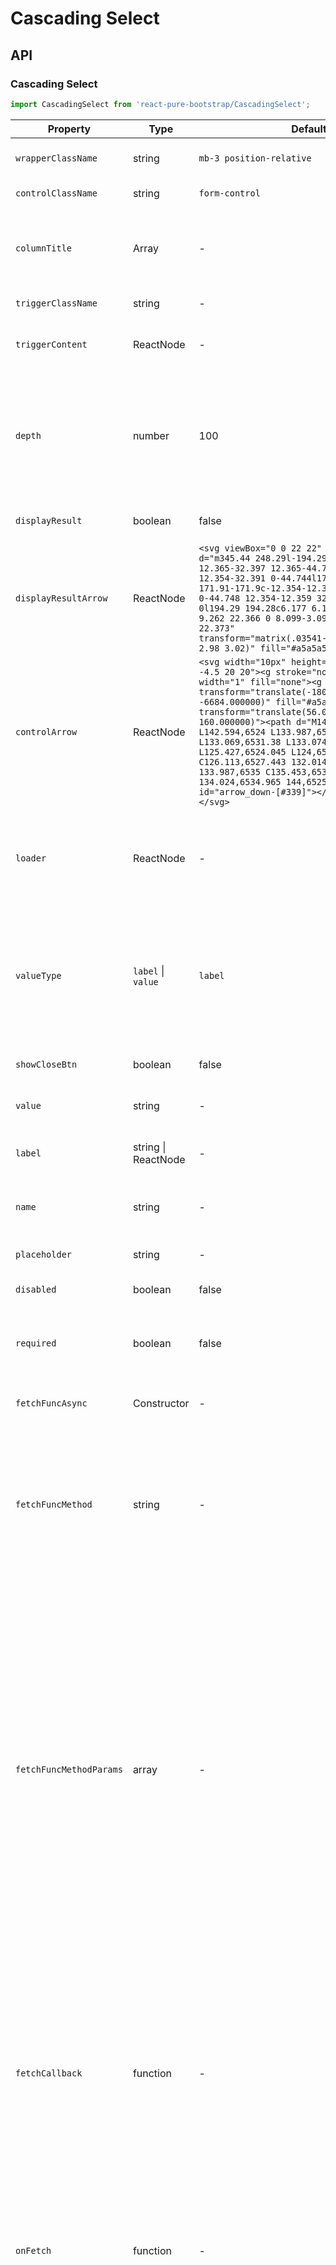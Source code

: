 # Cascading Select


## API

### Cascading Select
```js
import CascadingSelect from 'react-pure-bootstrap/CascadingSelect';
```
| Property | Type | Default | Description |
| --- | --- | --- | --- |
| `wrapperClassName` | string | `mb-3 position-relative` | The class name of the control wrapper. |
| `controlClassName` | string | `form-control` | The class name of the control. |
| `columnTitle` | Array  | - | Set headers for each column group. Such as <br /> `['Heading 1', 'Heading 2', 'Heading 3', 'Heading 4']` |
| `triggerClassName` | string  | - | Specify a class for your trigger |
| `triggerContent` | ReactNode  | - | Set a piece of text or HTML code for the trigger |
| `depth` | number  | 100 | Set the depth value of the control to control the display of the pop-up layer appear above. Please set it when multiple controls are used at the same time. |
| `displayResult` | boolean  | false | Whether to show breadcrumb result. |
| `displayResultArrow` | ReactNode  | `<svg viewBox="0 0 22 22" width="8"><path d="m345.44 248.29l-194.29 194.28c-12.359 12.365-32.397 12.365-44.75 0-12.354-12.354-12.354-32.391 0-44.744l171.91-171.91-171.91-171.9c-12.354-12.359-12.354-32.394 0-44.748 12.354-12.359 32.391-12.359 44.75 0l194.29 194.28c6.177 6.18 9.262 14.271 9.262 22.366 0 8.099-3.091 16.196-9.267 22.373" transform="matrix(.03541-.00013.00013.03541 2.98 3.02)" fill="#a5a5a5" /></svg>` | Set an arrow of breadcrumb result |
| `controlArrow` | ReactNode  | `<svg width="10px" height="10px" viewBox="0 -4.5 20 20"><g stroke="none" stroke-width="1" fill="none"><g transform="translate(-180.000000, -6684.000000)" fill="#a5a5a5"><g transform="translate(56.000000, 160.000000)"><path d="M144,6525.39 L142.594,6524 L133.987,6532.261 L133.069,6531.38 L133.074,6531.385 L125.427,6524.045 L124,6525.414 C126.113,6527.443 132.014,6533.107 133.987,6535 C135.453,6533.594 134.024,6534.965 144,6525.39" id="arrow_down-[#339]"></path></g></g></g></svg>` | Set an arrow of control |
| `loader` | ReactNode  | - | Set a loader component to show while the component waits for the next load of data. e.g. `<span>Loading...</span>` |
| `valueType` | `label` \| `value` | `label` | Set whether to use "label" or "value" for the value of this form, they will be separated by commas, such as <br />`Text 1,Text 1_1,Text 1_1_1` or `1,1_1,1_1_1` |
| `showCloseBtn` | boolean | false | Whether to display the close button. |
| `value` | string | - | Set a default value for this control |
| `label` | string \| ReactNode | - | It is used to specify a label for an element of a form. |
| `name` | string | - | Name is not deprecated when used with form fields. |
| `placeholder` | string | - |  Specifies a short hint that describes. |
| `disabled` | boolean | false | Whether it is disabled |
| `required` | boolean | false | When present, it specifies that a field must be filled out before submitting the form. |
| `fetchFuncAsync` | Constructor | - | A method as a string from the constructor.  |
| `fetchFuncMethod` | string  | - | When the property is *true*, every time the select changes, a data request will be triggered. <br /><blockquote>The methord must be a Promise Object.</blockquote> |
| `fetchFuncMethodParams` | array  | - | The parameter passed by the method, it is an array. <br />Note: the first element is a query string, the second element is the number of queried data (usually a number), and then you can increase the third, or fourth, and more parameters. <br />Such as `['',0]`, `['',99,'string 1','string 2']` <br /><blockquote>There should be at least one parameter which is the query string.</blockquote> |
| `fetchCallback` | function  | - | Return value from `fetchCallback` property to format the data of the API callback, which will match the data structure of the component. <br >At the same time it returns the original data, you will use this function and use the `return` keyword to return a new value. |
| `onFetch` | function  | - | Call a function when  data is successfully fetched. It returns one callback value which is the fetched data (an array) |
| `onChange` | function  | - | Call a function when the value of an HTML element is changed. It returns five callback values. <br /> <ol><li>The one is the input control</li><li>The second parameter is the current option data (a JSON object)</li><li>The third parameter is the index of the current column group</li><li>The fourth parameter indicates the current column depth</li><li>The last is value of the current control.</li></ol> |
| `onBlur` | function  | - | Call a function when a user leaves a form field. |
| `onFocus` | function  | - | Call a function when an form field gets focus. |





### Create Callback 

A successful response returns the details of the callback such as Sample Request Body:

Among them, `id`, `name` and `children` are attributes used by the system, and other attributes can be added freely

```json
[
    {
        "id": 1,
        "name": "Text 1",
        "customAttr1": "a1",
        "children": [
            {
                "id": "1_1",
                "name": "Text 1_1",
                "children": [
                    {
                        "id": "1_1_1",
                        "name": "Text 1_1_1",
                        "customAttr1": "a1",
                        "customAttr2": "a2",
                    },
                    {
                        "id": "1_1_2",
                        "name": "Text 1_1_2"
                    },
                    {
                        "id": "1_1_3",
                        "name": "Text 1_1_3"
                    }
                ]
            },
            {
                "id": "1_2",
                "name": "Text 1_2",
                "children": [
                    {
                        "id": "1_2_1",
                        "name": "Text 1_2_1",
                        "children": [
                            {
                                "id": "1_2_1_1",
                                "name": "Text 1_2_1_1"
                            },
                            {
                                "id": "1_2_1_2",
                                "name": "Text 1_2_1_2"
                            }
                        ]
                    }
                ]
            }
        ]
    },
    {
        "id": 2,
        "name": "Text 2",
        "children": [
            {
                "id": "2_1",
                "name": "Text 2_1",
                "children": [
                    {
                        "id": "2_1_1",
                        "name": "Text 2_1_1"
                    }
                ]
            },
            {
                "id": "2_2",
                "name": "Text 2_2",
                "children": [
                    {
                        "id": "2_2_1",
                        "name": "Text 2_2_1"
                    }
                ]
            }
        ]
    },
    {
        "id": 3,
        "name": "Text 3",
        "children": [
            {
                "id"
                    : "3_1",
                "name": "Text 3_1"
            },
            {
                "id": "3_2",
                "name": "Text 3_2"
            },
            {
                "id": "3_3",
                "name": "Text 3_3"
            }
        ]
    },
    {
        "id": 4,
        "name": "Text 4"
    },
    {
        "id": 5,
        "name": "Text 5"
    },
    {
        "id": 6,
        "name": "Text 6"
    }
]
```

## Examples

```js
import React from "react";
import CascadingSelect from 'react-pure-bootstrap/CascadingSelect';
import axios from 'axios';

// component styles
import 'react-pure-bootstrap/CascadingSelect/index.css';

class DataService {
    
    // `getList()` must be a Promise Object
    async getList(searchStr = '', limit = 0, otherParam = '') {

        console.log('searchStr: ', searchStr);
        console.log("limit: ", limit);
        console.log("otherParam: ", otherParam);

        const demoData = [
            {
                "id": 1,
                "name": "Text 1",
                "customAttr1": "a1",
                "children": [
                    {
                        "id": "1_1",
                        "name": "Text 1_1",
                        "children": [
                            {
                                "id": "1_1_1",
                                "name": "Text 1_1_1",
                                "customAttr1": "a1",
                                "customAttr2": "a2",
                            },
                            {
                                "id": "1_1_2",
                                "name": "Text 1_1_2"
                            },
                            {
                                "id": "1_1_3",
                                "name": "Text 1_1_3"
                            }
                        ]
                    },
                    {
                        "id": "1_2",
                        "name": "Text 1_2",
                        "children": [
                            {
                                "id": "1_2_1",
                                "name": "Text 1_2_1",
                                "children": [
                                    {
                                        "id": "1_2_1_1",
                                        "name": "Text 1_2_1_1"
                                    },
                                    {
                                        "id": "1_2_1_2",
                                        "name": "Text 1_2_1_2"
                                    }
                                ]
                            }
                        ]
                    }
                ]
            },
            {
                "id": 2,
                "name": "Text 2",
                "children": [
                    {
                        "id": "2_1",
                        "name": "Text 2_1",
                        "children": [
                            {
                                "id": "2_1_1",
                                "name": "Text 2_1_1"
                            }
                        ]
                    },
                    {
                        "id": "2_2",
                        "name": "Text 2_2",
                        "children": [
                            {
                                "id": "2_2_1",
                                "name": "Text 2_2_1"
                            }
                        ]
                    }
                ]
            },
            {
                "id": 3,
                "name": "Text 3",
                "children": [
                    {
                        "id"
                            : "3_1",
                        "name": "Text 3_1"
                    },
                    {
                        "id": "3_2",
                        "name": "Text 3_2"
                    },
                    {
                        "id": "3_3",
                        "name": "Text 3_3"
                    }
                ]
            },
            {
                "id": 4,
                "name": "Text 4"
            },
            {
                "id": 5,
                "name": "Text 5"
            },
            {
                "id": 6,
                "name": "Text 6"
            }
        ];   

        return {
            code: 0,
            message: 'OK',
            data: demoData
        };
    }


    async getListUseAxios(searchStr = '', limit = 0) {
        const response = await axios.get(`https://api?s=${searchStr}&limit=${limit}`);
        return response;
    }

}

export default () => {

    function handleChange(e, val) {
        console.log(e.target, val);
    }

    return (
        <>

            <CascadingSelect
                depth={102}
                ...
            />

            <CascadingSelect
                depth={101}
                ...
            />

            <CascadingSelect
                value=""
                name="name"
                label="String"
                depth={100}
                displayResult={true}
                valueType="label"
                columnTitle={['Heading 1', 'Heading 2', 'Heading 3', 'Heading 4']}
                loader={<><span>Loading...</span></>}
                triggerClassName="d-block w-100"
                triggerContent={<>
                    <a href="#">Select</a>
                </>}
                fetchFuncAsync={new DataService}
                fetchFuncMethod="getList"
                fetchFuncMethodParams={['',0]}
                onFetch={(res) => {
                    console.log('onFetch: ', res);
                }}
                onChange={(input, currentData, index, depth, value) => {
                    console.log('currentData: ', currentData);

                    const $p = document.querySelector('[name="province"]'),
                          $c = document.querySelector('[name="city"]'),
                          $d = document.querySelector('[name="district"]'),
                          $s = document.querySelector('[name="street"]');

                
                    if ( depth < 1 ) $c.value = '';
                    if ( depth < 2 ) $d.value = '';
                    if ( depth < 3 ) $s.value = '';



                    if ( depth === 0 ) $p.value = currentData.name;
                    if ( depth === 1 ) $c.value = currentData.name;
                    if ( depth === 2 ) $d.value = currentData.name;
                    if ( depth === 3 ) $s.value = currentData.name;
                }}
            />

            <input name="province" type="hidden" value="" />
            <input name="city" type="hidden" value="" />
            <input name="district" type="hidden" value="" />
            <input name="street" type="hidden" value="" />



            


        </>
    );
}
```


## Examples (Use formatted data to match components)

You need to use a `fetchCallback` property to format the data of the API callback, which will match the data structure of the component.



```js
import React from "react";
import CascadingSelect from 'react-pure-bootstrap/CascadingSelect';

// component styles
import 'react-pure-bootstrap/CascadingSelect/index.css';


class DataService {
    
    // `getList()` must be a Promise Object
    async getList(searchStr = '', limit = 0, otherParam = '') {

        console.log('searchStr: ', searchStr);
        console.log("limit: ", limit);
        console.log("otherParam: ", otherParam);

        const demoData = [
            {
                "item_code": "01",
                "item_name": "Title 1",
                "item_type": "web"
            },
            {
                "item_code": "02",
                "item_name": "Title 2",
                "item_type": "web/ui"
            },
            {
                "item_code": "03",
                "item_name": "Title 3",
                "item_type": "web/ui"
            },
            {
                "item_code": "04",
                "item_name": "Title 4",
                "item_type": "dev"
            }
        ];   

        return {
            code: 0,
            message: 'OK',
            data: demoData
        };
    }

}

export default () => {

    function handleChange(e, val) {
        console.log(e.target, val);
    }

    return (
        <>

            <CascadingSelect
                value="Title 1,Title 3"
                name="name"
                label="String"
                depth={100}
                displayResult={true}
                valueType="label"
                loader={<><span>Loading...</span></>}
                triggerClassName="d-block w-100"
                triggerContent={<>
                    <a href="#">Select</a>
                </>}
                fetchFuncAsync={new DataService}
                fetchFuncMethod="getList"
                fetchFuncMethodParams={['',0]}
                fetchCallback={(res) => {

                    /*
                    // prevent orginal data
                    let placesMap: any = {};
                    for (const val of res) {
                        placesMap[val.item_code] = [val.item_name, val.item_type];
                    }

                    //
                    const data = [];
                    for (const key in placesMap) {
                        data.push({
                            id: key,
                            name: placesMap[key][0],
                            type: placesMap[key][1]
                        });
                    }

                    return data;
                    */
                   
                    const coreData = res.filter( (item) => item.item_type !== 'web/ui' );
                    const formattedData = [];
                    const webUiData = res.filter( (item) => item.item_type === 'web/ui' );
                    const formattedWebUiData = [];
                    for (const val of webUiData) {
                        formattedWebUiData.push({
                            id: val.item_code,
                            name: val.item_name,
                            type: val.item_type
                        });
                    }

                    for (const val of coreData) {
                        if ( val.item_type === 'web' ) {
                            formattedData.push({
                                id: val.item_code,
                                name: val.item_name,
                                type: val.item_type,
                                children: formattedWebUiData
                            });
                        } else {
                            formattedData.push({
                                id: val.item_code,
                                name: val.item_name,
                                type: val.item_type
                            });    
                        }
                    }
                    
                    console.log(formattedData);
                    /*
                        [
                        {
                            "id": "01",
                            "name": "Title 1",
                            "type": "web",
                            "children": [
                                {
                                    "id": "02",
                                    "name": "Title 2",
                                    "type": "web/ui"
                                },
                                {
                                    "id": "03",
                                    "name": "Title 3",
                                    "type": "web/ui"
                                }
                            ]
                        },
                        {
                            "id": "04",
                            "name": "Title 4",
                            "type": "dev"
                        }
                    ]  
                    */

                    return formattedData;
                }}
                onFetch={(res) => {
                    console.log('onFetch: ', res);
                }}
                onChange={(input, currentData, index, depth, value) => {
                    console.log('currentData: ', currentData);
                }}
            />



        </>
    );
}
```
